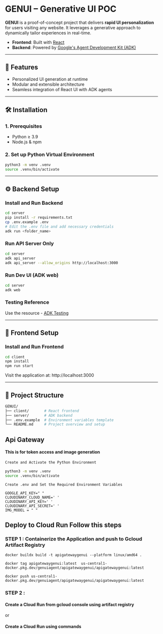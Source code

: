 # GENUI – Generative UI POC

**GENUI** is a proof-of-concept project that delivers **rapid UI personalization** for users visiting any website. It leverages a generative approach to dynamically tailor experiences in real-time.

- **Frontend**: Built with [React](https://reactjs.org/)
- **Backend**: Powered by [Google's Agent Development Kit (ADK)](https://developers.google.com/agent-development-kit)

---

## 🚀 Features

- Personalized UI generation at runtime
- Modular and extensible architecture
- Seamless integration of React UI with ADK agents

---

## 🛠️ Installation

### 1. Prerequisites

- Python ≥ 3.9
- Node.js & npm

### 2. Set up Python Virtual Environment

```bash
python3 -m venv .venv
source .venv/bin/activate
```
--- 

## ⚙️ Backend Setup

### Install and Run Backend
```bash
cd server
pip install -r requirements.txt
cp .env.example .env
# Edit the .env file and add necessary credentials
adk run <folder_name>
```

### Run API Server Only
```bash
cd server
adk api_server
adk api_server --allow_origins http://localhost:3000
```

### Run Dev UI (ADK web)
```bash
cd server
adk web
```

### Testing Reference
Use the resource - [ADK Testing](https://google.github.io/adk-docs/get-started/testing/#local-testing)

---

## 🎨 Frontend Setup

### Install and Run Frontend
```bash
cd client
npm install
npm run start
```
Visit the application at: http://localhost:3000

---

## 📁 Project Structure
```bash
GENUI/
├── client/       # React frontend
├── server/       # ADK backend
├── .env.example  # Environment variables template
└── README.md     # Project overview and setup
```

## Api Gateway

#### This is for token access and image generation

```bash
Create and Activate the Python Environment

python3 -m venv .venv
source .venv/bin/activate
```

```
Create .env and Set the Required Environment Variables

GOOGLE_API_KEY=" "
CLOUDINARY_CLOUD_NAME=' '
CLOUDINARY_API_KEY=' '
CLOUDINARY_API_SECRET=' '
IMG_MODEL = " "

```

## Deploy to Cloud Run Follow this steps

### STEP 1 : Containerize the Application and push to Gcloud Artifact Registry
```
docker buildx build -t apigatewaygenui --platform linux/amd64 .
```
```
docker tag apigatewaygenui:latest  us-central1-docker.pkg.dev/genuiagent/apigatewaygenui/apigatewaygenui:latest
```
```
docker push us-central1-docker.pkg.dev/genuiagent/apigatewaygenui/apigatewaygenui:latest
```
### STEP 2 :

#### Create a Cloud Run from gcloud console using artifact registry 

or 

#### Create a Cloud Run using commands
